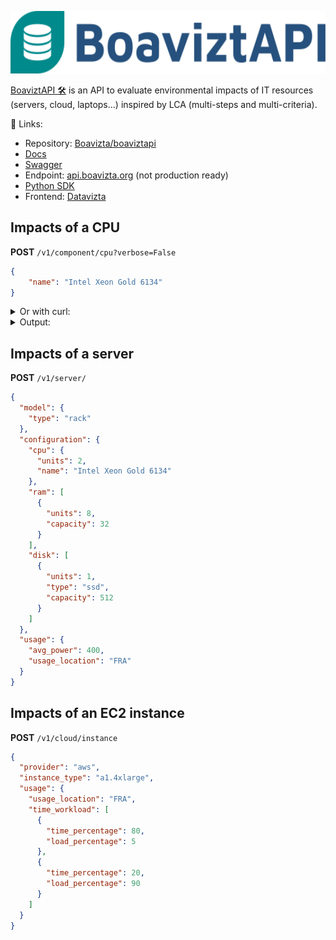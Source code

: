 <p align="center">
    <img src="https://github.com/Boavizta/boaviztapi/raw/main/boaviztapi_color.svg" height="100">
</p>

[BoaviztAPI 🛠️](https://github.com/Boavizta/boaviztapi) is an API to evaluate environmental impacts of IT resources (servers, cloud, laptops...) inspired by LCA (multi-steps and multi-criteria).

🔗 Links:

* Repository: [Boavizta/boaviztapi](https://github.com/Boavizta/boaviztapi)
* [Docs](https://doc.api.boavizta.org/)
* [Swagger](https://api.boavizta.org/docs)
* Endpoint: [api.boavizta.org](https://api.boavizta.org) (not production ready)
* [Python SDK](https://pypi.org/project/boaviztapi-sdk/)
* Frontend: [Datavizta](https://datavizta.boavizta.org/)

## Impacts of a CPU

**POST** `/v1/component/cpu?verbose=False`

```json
{
	"name": "Intel Xeon Gold 6134"
}
```

<details><summary>Or with curl:</summary>

```bash
curl -X 'POST' \
  'https://api.boavizta.org/v1/component/cpu?verbose=false' \
  -H 'accept: application/json' \
  -H 'Content-Type: application/json' \
  -d '{
  "name": "Intel Xeon Gold 6134"
}'
```
</details>


<details><summary>Output:</summary>
```json
{
  "impacts": {
    "gwp": {
      "embedded": {
        "value": 23.78,
        "min": 23.78,
        "max": 23.78,
        "warnings": [
          "End of life is not included in the calculation"
        ]
      },
      "use": {
        "value": 900,
        "min": 57.19,
        "max": 2814
      },
      "unit": "kgCO2eq",
      "description": "Total climate change"
    },
    "adp": {
      "embedded": {
        "value": 0.0204,
        "min": 0.0204,
        "max": 0.0204,
        "warnings": [
          "End of life is not included in the calculation"
        ]
      },
      "use": {
        "value": 0.00016,
        "min": 0.00003292,
        "max": 0.0006604
      },
      "unit": "kgSbeq",
      "description": "Use of minerals and fossil ressources"
    },
    "pe": {
      "embedded": {
        "value": 352.9,
        "min": 352.9,
        "max": 352.9,
        "warnings": [
          "End of life is not included in the calculation"
        ]
      },
      "use": {
        "value": 30000,
        "min": 32.33,
        "max": 1164000,
        "warnings": [
          "Uncertainty from technical characteristics is very important. Results should be interpreted with caution (see min and max values)"
        ]
      },
      "unit": "MJ",
      "description": "Consumption of primary energy"
    }
  }
}
```
</details>

## Impacts of a server

**POST** `/v1/server/`

```json
{
  "model": {
    "type": "rack"
  },
  "configuration": {
    "cpu": {
      "units": 2,
      "name": "Intel Xeon Gold 6134"
    },
    "ram": [
      {
        "units": 8,
        "capacity": 32
      }
    ],
    "disk": [
      {
        "units": 1,
        "type": "ssd",
        "capacity": 512
      }
    ]
  },
  "usage": {
    "avg_power": 400,
    "usage_location": "FRA"
  }
}
```

## Impacts of an EC2 instance

**POST** `/v1/cloud/instance`

```json
{
  "provider": "aws",
  "instance_type": "a1.4xlarge",
  "usage": {
    "usage_location": "FRA",
    "time_workload": [
      {
        "time_percentage": 80,
        "load_percentage": 5
      },
      {
        "time_percentage": 20,
        "load_percentage": 90
      }
    ]
  }
}
```
